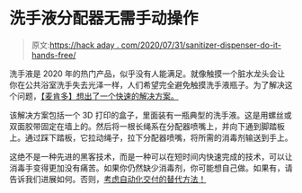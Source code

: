 # 洗手液分配器无需手动操作

> 原文:[https://hack aday . com/2020/07/31/sanitizer-dispenser-do-it-hands-free/](https://hackaday.com/2020/07/31/sanitizer-dispenser-does-it-hands-free/)

洗手液是 2020 年的热门产品，似乎没有人能满足。就像触摸一个脏水龙头会让你在公共浴室洗手失去光泽一样，人们希望完全避免触摸洗手液瓶子。为了解决这个问题，[【麦肯多】想出了一个快速的解决方案。](https://www.instructables.com/id/Hands-Free-Wall-Mounted-Hand-Sanitizer-Dispenser/)

该解决方案包括一个 3D 打印的盒子，里面装有一瓶典型的洗手液。这是用螺丝或双面胶带固定在墙上的。然后将一根长绳系在分配器喷嘴上，并向下通到脚踏板上。通过踩下踏板，它拉动绳子，拉下分配器喷嘴，将所需的消毒剂输送到手上。

这绝不是一种先进的黑客技术，而是一种可以在短时间内快速完成的技术，可以让消毒手变得更加没有痛苦。如果你仍然缺少消毒剂，你可能想自己做。如果有，请告诉我们进展如何。否则，[考虑自动化交付的替代方法！](https://hackaday.com/2020/03/25/automating-hand-sanitizer-if-you-can-find-any/)